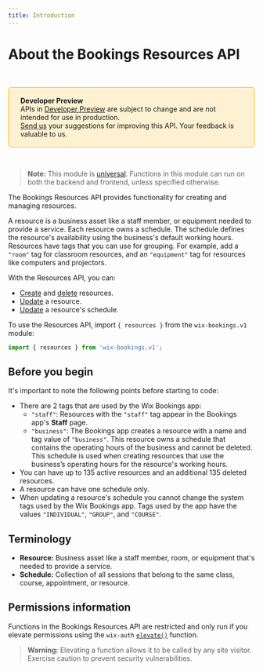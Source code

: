 ```yaml
---
title: Introduction
---
```


# About the Bookings Resources API

&nbsp;

<div style="background-color: #FEF1D1; padding: 18px 24px; border-radius: 6px; border: 1px solid #FDB10C; box-sizing: border-box; display: inline-block">
    <b>Developer Preview</b>
    <br/>
    <span>APIs in <a href="https://www.wix.com/velo/reference/api-overview/developer-preview">Developer Preview</a> are subject to change and are not intended for use in production.<br/><a href="mailto:velo-preview-feedback@wix.com">Send us</a> your suggestions for improving this API. Your feedback is valuable to us.</span>
</div>

&nbsp;

> **Note:** This module is [universal](/api-overview/api-versions#universal-modules). Functions in this module can run on both the backend and frontend, unless specified otherwise.

The Bookings Resources API provides functionality for creating and managing resources.

A resource is a business asset like a staff member, or equipment needed to provide a service. Each resource owns a schedule. The schedule defines the resource's availability using the business's default working hours. Resources have tags that you can use for grouping. For example, add a `"room"` tag for classroom resources, and an `"equipment"` tag for resources like computers and projectors.

With the Resources API, you can:

- [Create](wix-bookings.v1/resources/createresource) and [delete](wix-bookings.v1/resources/deleteresource) resources.
- [Update](wix-bookings.v1/resources/updateresource) a resource. 
- [Update](wix-bookings.v1/resources/updateschedule) a resource's schedule.


To use the Resources API, import `{ resources }` from the `wix-bookings.v1` module:

```javascript
import { resources } from 'wix-bookings.v1';
```

## Before you begin

It's important to note the following points before starting to code:

- There are 2 tags that are used by the Wix Bookings app:
    - `"staff"`: Resources with the `"staff"` tag appear in the Bookings app's **Staff** page.
    - `"business"`: The Bookings app creates a resource with a name and tag value of `"business"`. This resource owns a schedule that contains the operating hours of the business and cannot be deleted. This schedule is used when creating resources that use the business’s operating hours for the resource's working hours.
- You can have up to 135 active resources and an additional 135 deleted resources.
- A resource can have one schedule only.
- When updating a resource's schedule you cannot change the system tags used by the Wix Bookings app. Tags used by the app have the values `"INDIVIDUAL"`, `"GROUP"`, and `"COURSE"`.


## Terminology

+ __Resource:__ Business asset like a staff member, room, or equipment that's needed to provide a service.
+ __Schedule:__ Collection of all sessions that belong to the same class, course, appointment, or resource.


## Permissions information

Functions in the Bookings Resources API are restricted and only run if you elevate permissions using the `wix-auth` [`elevate()`](https://www.wix.com/velo/reference/wix-auth/elevate) function.

<blockquote class='warning'>
<p><strong>Warning:</strong> Elevating a function allows it to be called by any site visitor. Exercise caution to prevent security vulnerabilities.</p>
</blockquote>